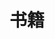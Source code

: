 # 书籍


<script src="https://unpkg.com/react@16/umd/react.production.min.js" />
<script src="https://unpkg.com/react-dom@16/umd/react-dom.production.min.js" />
<script src="https://unpkg.com/babel-standalone@6/babel.min.js" />
